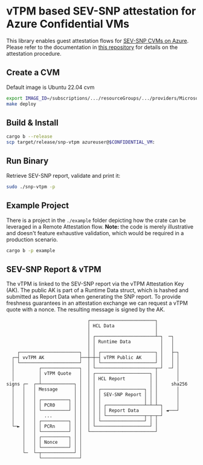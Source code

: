 # vTPM based SEV-SNP attestation for Azure Confidential VMs

This library enables guest attestation flows for [SEV-SNP CVMs on Azure](https://learn.microsoft.com/en-us/azure/confidential-computing/confidential-vm-overview). Please refer to the documentation in [this repository](https://github.com/Azure/confidential-computing-cvm-guest-attestation) for details on the attestation procedure.

## Create a CVM

Default image is Ubuntu 22.04 cvm

```bash
export IMAGE_ID=/subscriptions/.../resourceGroups/.../providers/Microsoft.Compute/galleries/.../images/.../versions/1.0.0
make deploy
```

## Build & Install

```bash
cargo b --release
scp target/release/snp-vtpm azureuser@$CONFIDENTIAL_VM:
```

## Run Binary

Retrieve SEV-SNP report, validate and print it:

```bash
sudo ./snp-vtpm -p
```

## Example Project

There is a project in the `./example` folder depicting how the crate can be leveraged in a Remote Attestation flow. **Note:** the code is merely illustrative and doesn't feature exhaustive validation, which would be required in a production scenario.

```bash
cargo b -p example
```

## SEV-SNP Report & vTPM 

The vTPM is linked to the SEV-SNP report via the vTPM Attestation Key (AK). The public AK is part of a Runtime Data struct, which is hashed and submitted as Report Data when generating the SNP report. To provide freshness guarantees in an attestation exchange we can request a vTPM quote with a nonce. The resulting message is signed by the AK.

```
                              ┌────────────────────────┐
                              │ HCL Data               │
                              │                        │
                              │ ┌──────────────────────┴─┐  ─┐
                              │ │ Runtime Data           │   │
                              │ │                        │   │
    ┌──────────────────────┐  │ │ ┌────────────────────┐ │   ├─┐
  ┌─┤ vvTPM AK             ├──┼─┼─┤ vTPM Public AK     │ │   │ │
  │ └──────────────────────┘  │ │ └────────────────────┘ │   │ │
  │         ┌──────────────┐  │ └──────────────────────┬─┘  ─┘ │
  │         │ vTPM Quote   │  │ ┌────────────────────┐ │       │
  │         │              │  │ │ HCL Report         │ │       │           
signs ┌─  ┌─┴────────────┐ │  │ │                    │ │     sha256
  │   │   │ Message      │ │  │ │ ┌────────────────┐ │ │       │
  │   │   │              │ │  │ │ │ SEV-SNP Report │ │ │       │ 
  │   │   │ ┌──────────┐ │ │  │ │ │                │ │ │       │ 
  │   │   │ │ PCR0     │ │ │  │ │ │ ┌──────────────┴─┴─┴─┐     │    
  │   │   │ └──────────┘ │ │  │ │ │ │ Report Data        │ ◄───┘
  │   │   │   ...        │ │  │ │ │ └──────────────┬─┬─┬─┘ 
  │   │   │ ┌──────────┐ │ │  │ │ └────────────────┘ │ │
  └─► │   │ │ PCRn     │ │ │  │ └────────────────────┘ │
      │   │ └──────────┘ │ │  └────────────────────────┘
      │   │ ┌──────────┐ │ │  
      │   │ │ Nonce    │ │ │
      │   │ └──────────┘ │ │
      └─  └─┬────────────┘ │
            └──────────────┘
```
